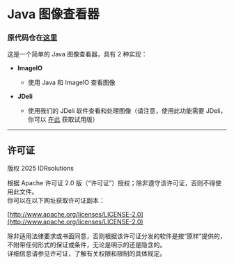 # Java 图像查看器

### 原代码仓在[这里](https://github.com/idrsolutions/Java-Image-Viewer)

这是一个简单的 Java 图像查看器，具有 2 种实现：

- **ImageIO**  
  - 使用 Java 和 ImageIO 查看图像

- **JDeli**  
  - 使用我们的 JDeli 软件查看和处理图像（请注意，使用此功能需要 JDeli，你可以 [在此](https://www.idrsolutions.com/jdeli/trial-download) 获取试用版）

---

## 许可证

版权 2025 IDRsolutions

根据 Apache 许可证 2.0 版（“许可证”）授权；除非遵守该许可证，否则不得使用此文件。  
你可以在以下网址获取许可证副本：

[http://www.apache.org/licenses/LICENSE-2.0](http://www.apache.org/licenses/LICENSE-2.0)

除非适用法律要求或书面同意，否则根据该许可证分发的软件是按“原样”提供的，不附带任何形式的保证或条件，无论是明示的还是隐含的。  
详细信息请参见许可证，了解有关权限和限制的具体规定。
